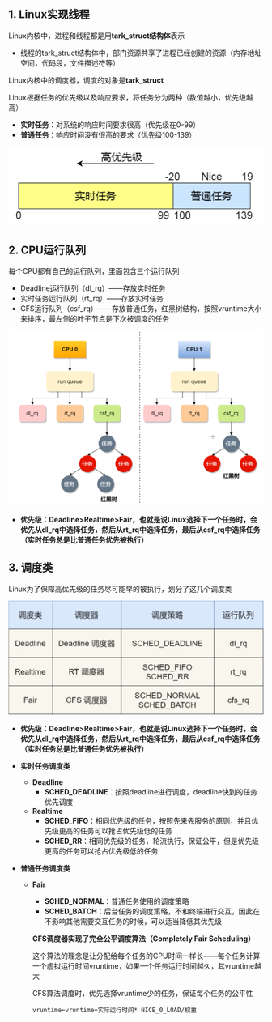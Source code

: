## 1. Linux实现线程

Linux内核中，进程和线程都是用**tark_struct结构体**表示

* 线程的tark_struct结构体中，部门资源共享了进程已经创建的资源（内存地址空间，代码段，文件描述符等）



Linux内核中的调度器，调度的对象是**tark_struct**

Linux根据任务的优先级以及响应要求，将任务分为两种（数值越小，优先级越高）

* **实时任务**：对系统的响应时间要求很高（优先级在0-99）
* **普通任务**：响应时间没有很高的要求（优先级100-139）

![8](p/8.png)



## 2. CPU运行队列

每个CPU都有自己的运行队列，里面包含三个运行队列

* Deadline运行队列（dl_rq）——存放实时任务
* 实时任务运行队列（rt_rq）——存放实时任务
* CFS运行队列（csf_rq）——存放普通任务，红黑树结构，按照vruntime大小来排序，最左侧的叶子节点是下次被调度的任务

![CPU运行队列](p/CPU运行队列.png)

* **优先级：Deadline>Realtime>Fair，也就是说Linux选择下一个任务时，会优先从dl_rq中选择任务，然后从rt_rq中选择任务，最后从csf_rq中选择任务（实时任务总是比普通任务优先被执行）**



## 3. 调度类

Linux为了保障高优先级的任务尽可能早的被执行，划分了这几个调度类

![调度类](p/调度类.png)

* **优先级：Deadline>Realtime>Fair，也就是说Linux选择下一个任务时，会优先从dl_rq中选择任务，然后从rt_rq中选择任务，最后从csf_rq中选择任务（实时任务总是比普通任务优先被执行）**

* **实时任务调度类**

  * **Deadline**
    * **SCHED_DEADLINE**：按照deadline进行调度，deadline快到的任务优先调度
  * **Realtime**
    * **SCHED_FIFO**：相同优先级的任务，按照先来先服务的原则，并且优先级更高的任务可以抢占优先级低的任务
    * **SCHED_RR**：相同优先级的任务，轮流执行，保证公平，但是优先级更高的任务可以抢占优先级低的任务

* **普通任务调度类**

  * **Fair**

    * **SCHED_NORMAL**：普通任务使用的调度策略
    * **SCHED_BATCH**：后台任务的调度策略，不和终端进行交互，因此在不影响其他需要交互任务的时候，可以适当降低其优先级

    **CFS调度器实现了完全公平调度算法（Completely Fair Scheduling）**

    这个算法的理念是让分配给每个任务的CPU时间一样长——每个任务计算一个虚拟运行时间vruntime，如果一个任务运行时间越久，其vruntime越大

    CFS算法调度时，优先选择vruntime少的任务，保证每个任务的公平性

    ```
    vruntime=vruntime+实际运行时间* NICE_0_LOAD/权重
    ```

    

    

